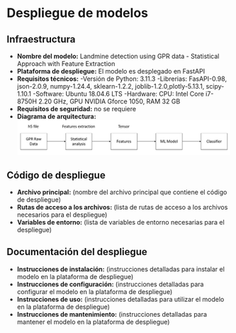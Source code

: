 # Despliegue de modelos

## Infraestructura 

- **Nombre del modelo:** Landmine detection using GPR data - Statistical Approach with Feature Extraction
- **Plataforma de despliegue:** El modelo es desplegado en FastAPI
- **Requisitos técnicos:** 
    -Versión de Python: 3.11.3
    -Librerias: FasAPI-0.98, json-2.0.9, numpy-1.24.4, sklearn-1.2.2, joblib-1.2.0,plotly-5.13.1, scipy-1.10.1
    -Software: Ubuntu 18.04.6 LTS
    -Hardware: CPU: Intel Core i7-8750H 2.20 GHz, GPU NVIDIA Gforce 1050, RAM 32 GB
- **Requisitos de seguridad:** no se requiere
- **Diagrama de arquitectura:** 
![Texto alternativo](https://github.com/Fabianunal/Proyecto_msdl6/blob/master/docs/deployment/Arq.PNG)
## Código de despliegue

- **Archivo principal:** (nombre del archivo principal que contiene el código de despliegue)
- **Rutas de acceso a los archivos:** (lista de rutas de acceso a los archivos necesarios para el despliegue)
- **Variables de entorno:** (lista de variables de entorno necesarias para el despliegue)

## Documentación del despliegue

- **Instrucciones de instalación:** (instrucciones detalladas para instalar el modelo en la plataforma de despliegue)
- **Instrucciones de configuración:** (instrucciones detalladas para configurar el modelo en la plataforma de despliegue)
- **Instrucciones de uso:** (instrucciones detalladas para utilizar el modelo en la plataforma de despliegue)
- **Instrucciones de mantenimiento:** (instrucciones detalladas para mantener el modelo en la plataforma de despliegue)
